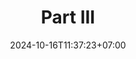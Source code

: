 ---
weight: 1050
title: "Part III"
description: ""
icon: "book"
date: "2024-10-16T11:37:23+07:00"
lastmod: "2024-10-16T11:37:23+07:00"
draft: false
toc: true
---